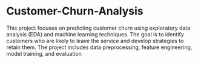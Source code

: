 # Customer-Churn-Analysis
This project focuses on predicting customer churn using exploratory data analysis (EDA) and machine learning techniques. The goal is to identify customers who are likely to leave the service and develop strategies to retain them. The project includes data preprocessing, feature engineering, model training, and evaluation
